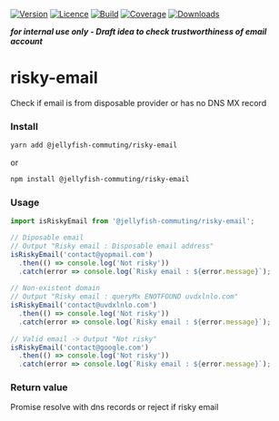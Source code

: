 [![Version](https://img.shields.io/npm/v/@jellyfish-commuting/risky-email)](https://www.npmjs.com/package/@jellyfish-commuting/risky-email)
[![Licence](https://img.shields.io/npm/l/@jellyfish-commuting/risky-email)](https://en.wikipedia.org/wiki/MIT_license)
[![Build](https://img.shields.io/travis/jellyfish-commuting/risky-email)](https://travis-ci.org/github/jellyfish-commuting/risky-email)
[![Coverage](https://img.shields.io/codecov/c/github/jellyfish-commuting/risky-email)](https://codecov.io/gh/jellyfish-commuting/risky-email)
[![Downloads](https://img.shields.io/npm/dt/@jellyfish-commuting/risky-email)](https://www.npmjs.com/package/@jellyfish-commuting/risky-email)

__*for internal use only - Draft idea to check trustworthiness of email account*__

# risky-email
Check if email is from disposable provider or has no DNS MX record

### Install

```bash
yarn add @jellyfish-commuting/risky-email
```
or
```bash
npm install @jellyfish-commuting/risky-email
```
### Usage

```javascript
import isRiskyEmail from '@jellyfish-commuting/risky-email';

// Diposable email 
// Output "Risky email : Disposable email address"
isRiskyEmail('contact@yopmail.com')
  .then(() => console.log('Not risky'))
  .catch(error => console.log(`Risky email : ${error.message}`);
  
// Non-existent domain 
// Output "Risky email : queryMx ENOTFOUND uvdxlnlo.com"
isRiskyEmail('contact@uvdxlnlo.com')
  .then(() => console.log('Not risky'))
  .catch(error => console.log(`Risky email : ${error.message}`);
    
// Valid email -> Output "Not risky"
isRiskyEmail('contact@google.com')
  .then(() => console.log('Not risky'))
  .catch(error => console.log(`Risky email : ${error.message}`);
```

### Return value

Promise resolve with dns records or reject if risky email
